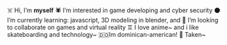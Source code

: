 ☠️ Hi, I’m **myself**
🕷 I’m interested in game developing and cyber security
🌑 I’m currently learning: javascript, 3D modeling in blender, and 
🌙 I’m looking to collaborate on games and virtual reality
♊️ I love anime~ and i like skateboarding and technology~
🇩🇴Im dominican-american!
🖤 Taken~
